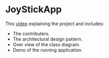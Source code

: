 # JoyStickApp

This [video]() explaining the project and includes:
* The contributers.
* The architectural design pattern.
* Over view of the class diagram.
* Demo of the running application.
 
